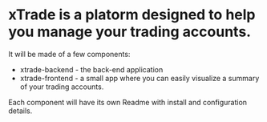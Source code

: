 # xTrade is a platorm designed to help you manage your trading accounts.
It will be made of a few components:
- xtrade-backend - the back-end application
- xtrade-frontend - a small app where you can easily visualize a summary of your trading accounts.

Each component will have its own Readme with install and configuration details.
